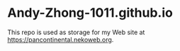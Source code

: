 # Andy-Zhong-1011.github.io

This repo is used as storage for my Web site at https://pancontinental.nekoweb.org.